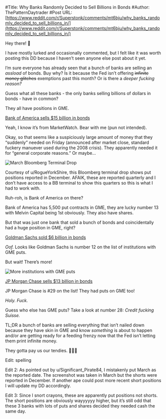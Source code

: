 #Title: Why Banks Randomly Decided to Sell Billions in Bonds
#Author: ThePatternDaytrader
#Post URL: [https://www.reddit.com/r/Superstonk/comments/mt6bju/why_banks_randomly_decided_to_sell_billions_in/](https://www.reddit.com/r/Superstonk/comments/mt6bju/why_banks_randomly_decided_to_sell_billions_in/)


Hey there! 👋 

I have mostly lurked and occasionally commented, but I felt like it was worth posting this DD because I haven’t seen anyone else post about it yet.

I’m sure everyone has already seen that a bunch of banks are selling an *assload* of bonds. Buy why? Is it because the Fed isn’t offering ~~infinite money glitches~~ exemptions past this month? Or is there a *deeper fucking reason?*

Guess what all these banks - the only banks selling billions of dollars in bonds - have in common?

They all have positions in GME.

[Bank of America sells $15 billion in bonds](https://www.google.com/amp/s/www.marketwatch.com/amp/story/bank-of-america-tops-charts-with-15-billion-bond-deal-the-biggest-ever-from-a-bank-11618606409)

Yeah, I know it’s from MarketWatch. Bear with me (pun not intended).

Okay, so that seems like a suspiciously large amount of money that they “suddenly” needed on Friday (announced after market close, standard fuckery manuever used during the 2008 crisis). They apparently needed it for “general corporate reasons.” Or maybe...

![March Bloomberg Terminal Drop](https://preview.redd.it/p9f1c97762p61.jpg?width=1920&amp;format=pjpg&amp;auto=webp&amp;s=697cfd5c71e0fa2dade4f5e8e5fef0b50f7907cb)

Courtesy of u/RogueYorkShire, this Bloomberg terminal drop shows put positions reported in December. AFAIK, these are reported quarterly and I don’t have access to a BB terminal to show this quarters so this is what I had to work with.

Ruh-roh, is Bank of America on there?

Bank of America has 5,500 put contracts in GME, they are lucky number 13 with Melvin Capital being 1st obviously. They also have shares.

But that was just one bank that sold a bunch of bonds and coincidentally had a huge position in GME, right?

[Goldman Sachs sold $6 billion in bonds](https://www.google.com/amp/s/www.barrons.com/amp/articles/goldman-sachs-bank-america-jpmorgan-bonds-dividends-51618602441)

*Oof.* Looks like Goldman Sachs is number 12 on the list of institutions with GME puts.

But wait! There’s more!

![More institutions with GME puts](https://preview.redd.it/qjzidc7762p61.jpg?width=1920&amp;format=pjpg&amp;auto=webp&amp;s=7b9c4422d1788a1c03c905615727d41e05cd706c)

[JP Morgan Chase sells $13 billion in bonds](https://www.google.com/amp/s/finance.yahoo.com/amphtml/news/jpmorgan-sell-13-billion-bonds-184602000.html)

JP Morgan Chase is #29 on the list! They had puts on GME too!

*Holy. Fuck.*

Guess who else has GME puts? Take a look at number 28: *Credit fucking Suisse.*

TL;DR a bunch of banks are selling everything that isn’t nailed down because they have skin in GME and know *something* is about to happen and/or are getting ready for a feeding frenzy now that the Fed isn’t letting them print infinite money. 

They gotta pay us our tendies. 🚀🚀🚀

Edit: spelling

Edit 2: As pointed out by u/Significant_Pirate84, I mistakenly put March as the reported date. The screenshot was taken in March but the shorts were reported in December. If another ape could post more recent short positions I will update my DD accordingly.

Edit 3: Since I snort crayons, these are apparently put positions not shorts. The short positions are obviously wayyyyyy higher, but it’s still odd that these 3 banks with lots of puts and shares decided they needed cash the same day.